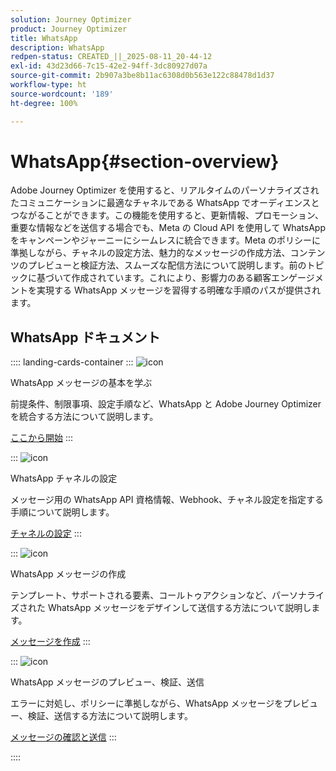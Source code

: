 ```yaml
---
solution: Journey Optimizer
product: Journey Optimizer
title: WhatsApp
description: WhatsApp
redpen-status: CREATED_||_2025-08-11_20-44-12
exl-id: 43d23d66-7c15-42e2-94ff-3dc80927d07a
source-git-commit: 2b907a3be8b11ac6308d0b563e122c88478d1d37
workflow-type: ht
source-wordcount: '189'
ht-degree: 100%

---
```


# WhatsApp{#section-overview}

Adobe Journey Optimizer を使用すると、リアルタイムのパーソナライズされたコミュニケーションに最適なチャネルである WhatsApp でオーディエンスとつながることができます。この機能を使用すると、更新情報、プロモーション、重要な情報などを送信する場合でも、Meta の Cloud API を使用して WhatsApp をキャンペーンやジャーニーにシームレスに統合できます。Meta のポリシーに準拠しながら、チャネルの設定方法、魅力的なメッセージの作成方法、コンテンツのプレビューと検証方法、スムーズな配信方法について説明します。前のトピックに基づいて作成されています。これにより、影響力のある顧客エンゲージメントを実現する WhatsApp メッセージを習得する明確な手順のパスが提供されます。

## WhatsApp ドキュメント

:::: landing-cards-container
:::
![icon](https://cdn.experienceleague.adobe.com/icons/circle-play.svg?lang=ja)

WhatsApp メッセージの基本を学ぶ

前提条件、制限事項、設定手順など、WhatsApp と Adobe Journey Optimizer を統合する方法について説明します。

[ここから開始](../using/whatsapp/get-started-whatsapp.md)
:::

:::
![icon](https://cdn.experienceleague.adobe.com/icons/gear.svg?lang=ja)

WhatsApp チャネルの設定

メッセージ用の WhatsApp API 資格情報、Webhook、チャネル設定を指定する手順について説明します。

[チャネルの設定](../using/whatsapp/whatsapp-configuration.md)
:::

:::
![icon](https://cdn.experienceleague.adobe.com/icons/list-check.svg?lang=ja)

WhatsApp メッセージの作成

テンプレート、サポートされる要素、コールトゥアクションなど、パーソナライズされた WhatsApp メッセージをデザインして送信する方法について説明します。

[メッセージを作成](../using/whatsapp/create-whatsapp.md)
:::

:::
![icon](https://cdn.experienceleague.adobe.com/icons/check-circle.svg?lang=ja)

WhatsApp メッセージのプレビュー、検証、送信

エラーに対処し、ポリシーに準拠しながら、WhatsApp メッセージをプレビュー、検証、送信する方法について説明します。

[メッセージの確認と送信](../using/whatsapp/send-whatsapp.md)
:::

::::
